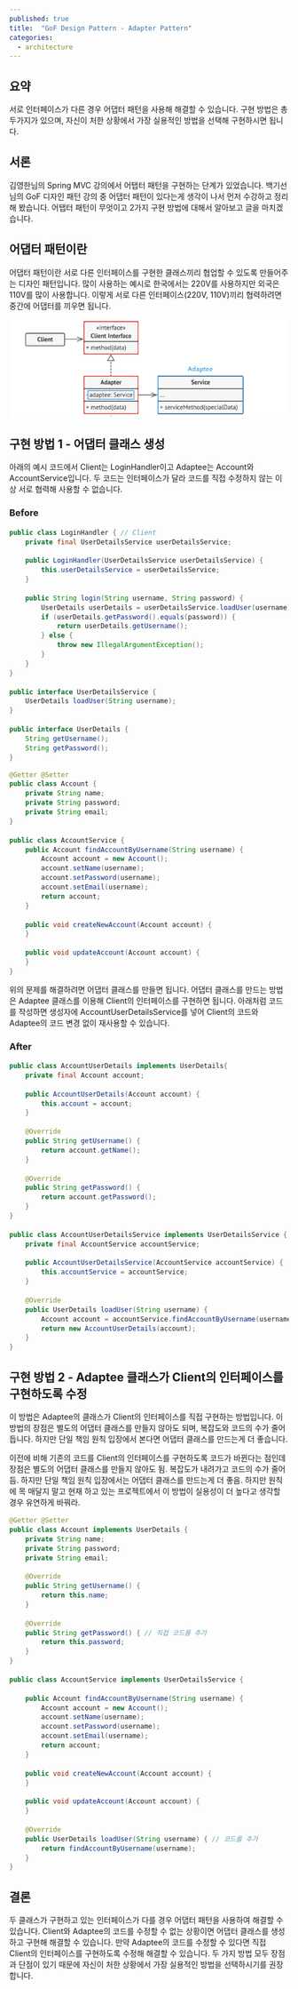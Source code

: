 ```yaml
---
published: true
title:  "GoF Design Pattern - Adapter Pattern"
categories:
  - architecture
---
```


## 요약
서로 인터페이스가 다른 경우 어댑터 패턴을 사용해 해결할 수 있습니다. 구현 방법은 총 두가지가 있으며, 자신이 처한 상황에서 가장 실용적인 방법을 선택해 구현하시면 됩니다.


## 서론
김영한님의 Spring MVC 강의에서 어탭터 패턴을 구현하는 단계가 있었습니다. 백기선님의 GoF 디자인 패턴 강의 중 어댑터 패턴이 있다는게 생각이 나서 먼저 수강하고 정리해 봤습니다. 어탭터 패턴이 무엇이고 2가지 구현 방법에 대해서 알아보고 글을 마치겠습니다.


## 어댑터 패턴이란
어댑터 패턴이란 서로 다른 인터페이스를 구현한 클래스끼리 협업할 수 있도록 만들어주는 디자인 패턴입니다. 많이 사용하는 예시로 한국에서는 220V를 사용하지만 외국은 110V를 많이 사용합니다. 이렇게 서로 다른 인터페이스(220V, 110V)끼리 협력하려면 중간에 어댑터를 끼우면 됩니다.

![Adapter1](https://github.com/02ggang9/02ggang9.github.io/blob/master/_posts/images/디자인패턴/어댑터패턴/adapter1.png?raw=true)


## 구현 방법 1 - 어댑터 클래스 생성

아래의 예시 코드에서 Client는 LoginHandler이고 Adaptee는 Account와 AccountService입니다. 두 코드는 인터페이스가 달라 코드를 직접 수정하지 않는 이상 서로 협력해 사용할 수 없습니다.

### Before

~~~java
public class LoginHandler { // Client
    private final UserDetailsService userDetailsService;

    public LoginHandler(UserDetailsService userDetailsService) {
        this.userDetailsService = userDetailsService;
    }

    public String login(String username, String password) {
        UserDetails userDetails = userDetailsService.loadUser(username); // accountService.findAccountByUsername으로 직접 수정해야 함. 수정해도 Account를 반환하기 때문에 서로 협력이 안됨.
        if (userDetails.getPassword().equals(password)) {
            return userDetails.getUsername();
        } else {
            throw new IllegalArgumentException();
        }
    }
}

public interface UserDetailsService { 
    UserDetails loadUser(String username);
}

public interface UserDetails {
    String getUsername();
    String getPassword();
}
~~~

~~~java
@Getter @Setter
public class Account {
    private String name;
    private String password;
    private String email;
}

public class AccountService {
    public Account findAccountByUsername(String username) {
        Account account = new Account();
        account.setName(username);
        account.setPassword(username);
        account.setEmail(username);
        return account;
    }

    public void createNewAccount(Account account) {
    }

    public void updateAccount(Account account) {
    }
}
~~~

위의 문제를 해결하려면 어댑터 클래스를 만들면 됩니다. 어댑터 클래스를 만드는 방법은 Adaptee 클래스를 이용해 Client의 인터페이스를 구현하면 됩니다. 아래처럼 코드를 작성하면 생성자에 AccountUserDetailsService를 넣어 Client의 코드와 Adaptee의 코드 변경 없이 재사용할 수 있습니다.

### After
~~~java
public class AccountUserDetails implements UserDetails{
    private final Account account;

    public AccountUserDetails(Account account) {
        this.account = account;
    }

    @Override
    public String getUsername() {
        return account.getName();
    }

    @Override
    public String getPassword() {
        return account.getPassword();
    }
}

public class AccountUserDetailsService implements UserDetailsService {
    private final AccountService accountService;

    public AccountUserDetailsService(AccountService accountService) {
        this.accountService = accountService;
    }

    @Override
    public UserDetails loadUser(String username) {
        Account account = accountService.findAccountByUsername(username);
        return new AccountUserDetails(account);
    }
}
~~~


## 구현 방법 2 - Adaptee 클래스가 Client의 인터페이스를 구현하도록 수정

이 방법은 Adaptee의 클래스가 Client의 인터페이스를 직접 구현하는 방법입니다. 이 방법의 장점은 별도의 어댑터 클래스를 만들지 않아도 되며, 복잡도와 코드의 수가 줄어듭니다. 하지만 단일 책임 원칙 입장에서 본다면 어댑터 클래스를 만드는게 더 좋습니다.

이전에 비해 기존의 코드를 Client의 인터페이스를 구현하도록 코드가 바뀐다는 점인데 장점은 별도의 어댑터 클래스를 만들지 않아도 됨. 복잡도가 내려가고 코드의 수가 줄어듬. 하지만 단일 책임 원칙 입장에서는 어댑터 클래스를 만드는게 더 좋음. 하지만 원칙에 목 매달지 말고 현재 하고 있는 프로젝트에서 이 방법이 실용성이 더 높다고 생각할 경우 유연하게 바꿔라.

~~~java
@Getter @Setter
public class Account implements UserDetails {
    private String name;
    private String password;
    private String email;

    @Override
    public String getUsername() {
        return this.name;
    }

    @Override
    public String getPassword() { // 직접 코드를 추가
        return this.password;
    }
}

public class AccountService implements UserDetailsService {

    public Account findAccountByUsername(String username) {
        Account account = new Account();
        account.setName(username);
        account.setPassword(username);
        account.setEmail(username);
        return account;
    }

    public void createNewAccount(Account account) {
    }

    public void updateAccount(Account account) {
    }

    @Override
    public UserDetails loadUser(String username) { // 코드를 추가
        return findAccountByUsername(username);
    }
}
~~~

## 결론
두 클래스가 구현하고 있는 인터페이스가 다를 경우 어댑터 패턴을 사용하여 해결할 수 있습니다. Client와 Adaptee의 코드를 수정할 수 없는 상황이면 어댑터 클래스를 생성하고 구현해 해결할 수 있습니다. 만약 Adaptee의 코드를 수정할 수 있다면 직접 Client의 인터페이스를 구현하도록 수정해 해결할 수 있습니다. 두 가지 방법 모두 장점과 단점이 있기 때문에 자신이 처한 상황에서 가장 실용적인 방법을 선택하시기를 권장합니다.